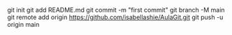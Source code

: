 git init
git add README.md
git commit -m "first commit"
git branch -M main
git remote add origin https://github.com/isabellashie/AulaGit.git
git push -u origin main